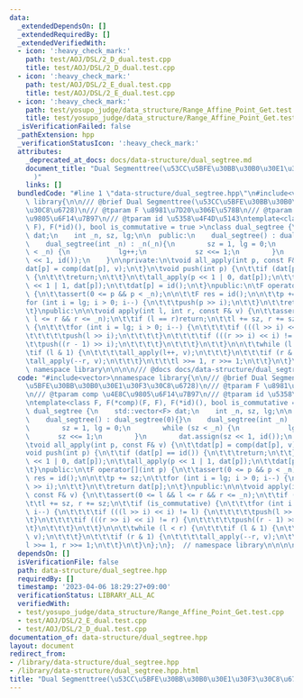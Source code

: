 ```yaml
---
data:
  _extendedDependsOn: []
  _extendedRequiredBy: []
  _extendedVerifiedWith:
  - icon: ':heavy_check_mark:'
    path: test/AOJ/DSL/2_D_dual.test.cpp
    title: test/AOJ/DSL/2_D_dual.test.cpp
  - icon: ':heavy_check_mark:'
    path: test/AOJ/DSL/2_E_dual.test.cpp
    title: test/AOJ/DSL/2_E_dual.test.cpp
  - icon: ':heavy_check_mark:'
    path: test/yosupo_judge/data_structure/Range_Affine_Point_Get.test.cpp
    title: test/yosupo_judge/data_structure/Range_Affine_Point_Get.test.cpp
  _isVerificationFailed: false
  _pathExtension: hpp
  _verificationStatusIcon: ':heavy_check_mark:'
  attributes:
    _deprecated_at_docs: docs/data-structure/dual_segtree.md
    document_title: "Dual Segmenttree(\u53CC\u5BFE\u30BB\u30B0\u30E1\u30F3\u30C8\u6728\
      )"
    links: []
  bundledCode: "#line 1 \"data-structure/dual_segtree.hpp\"\n#include<vector>\nnamespace\
    \ library{\n\n/// @brief Dual Segmenttree(\u53CC\u5BFE\u30BB\u30B0\u30E1\u30F3\
    \u30C8\u6728)\n/// @tparam F \u8981\u7D20\u306E\u578B\n/// @tparam comp \u4E8C\
    \u9805\u6F14\u7B97\n/// @tparam id \u5358\u4F4D\u5143\ntemplate<class F, F(*comp)(F,\
    \ F), F(*id)(), bool is_commutative = true >\nclass dual_segtree {\n    std::vector<F>\
    \ dat;\n    int _n, sz, lg;\n\n  public:\n    dual_segtree() : dual_segtree(0){}\n\
    \    dual_segtree(int _n) : _n(_n){\n        sz = 1, lg = 0;\n        while (sz\
    \ < _n) {\n            lg++;\n            sz <<= 1;\n        }\n        dat.assign(sz\
    \ << 1, id());\n    }\n\nprivate:\n\tvoid all_apply(int p, const F& v) {\n\t\t\
    dat[p] = comp(dat[p], v);\n\t}\n\tvoid push(int p) {\n\t\tif (dat[p] == id())\
    \ {\n\t\t\treturn;\n\t\t}\n\t\tall_apply(p << 1 | 0, dat[p]);\n\t\tall_apply(p\
    \ << 1 | 1, dat[p]);\n\t\tdat[p] = id();\n\t}\npublic:\n\tF operator[](int p)\
    \ {\n\t\tassert(0 <= p && p < _n);\n\n\t\tF res = id();\n\n\t\tp += sz;\n\t\t\
    for (int i = lg; i > 0; i--) {\n\t\t\tpush(p >> i);\n\t\t}\n\t\treturn dat[p];\n\
    \t}\npublic:\n\n\tvoid apply(int l, int r, const F& v) {\n\t\tassert(0 <= l &&\
    \ l <= r && r <= _n);\n\t\tif (l == r)return;\n\t\tl += sz, r += sz;\n\t\tif (is_commutative)\
    \ {\n\t\t\tfor (int i = lg; i > 0; i--) {\n\t\t\t\tif (((l >> i) << i) != l) {\n\
    \t\t\t\t\tpush(l >> i);\n\t\t\t\t}\n\t\t\t\tif (((r >> i) << i) != r) {\n\t\t\t\
    \t\tpush((r - 1) >> i);\n\t\t\t\t}\n\t\t\t}\n\t\t}\n\n\t\twhile (l < r) {\n\t\t\
    \tif (l & 1) {\n\t\t\t\tall_apply(l++, v);\n\t\t\t}\n\t\t\tif (r & 1) {\n\t\t\t\
    \tall_apply(--r, v);\n\t\t\t}\n\t\t\tl >>= 1, r >>= 1;\n\t\t}\n\t}\n};\n};  //\
    \ namespace library\n\n\n\n/// @docs docs/data-structure/dual_segtree.md\n"
  code: "#include<vector>\nnamespace library{\n\n/// @brief Dual Segmenttree(\u53CC\
    \u5BFE\u30BB\u30B0\u30E1\u30F3\u30C8\u6728)\n/// @tparam F \u8981\u7D20\u306E\u578B\
    \n/// @tparam comp \u4E8C\u9805\u6F14\u7B97\n/// @tparam id \u5358\u4F4D\u5143\
    \ntemplate<class F, F(*comp)(F, F), F(*id)(), bool is_commutative = true >\nclass\
    \ dual_segtree {\n    std::vector<F> dat;\n    int _n, sz, lg;\n\n  public:\n\
    \    dual_segtree() : dual_segtree(0){}\n    dual_segtree(int _n) : _n(_n){\n\
    \        sz = 1, lg = 0;\n        while (sz < _n) {\n            lg++;\n     \
    \       sz <<= 1;\n        }\n        dat.assign(sz << 1, id());\n    }\n\nprivate:\n\
    \tvoid all_apply(int p, const F& v) {\n\t\tdat[p] = comp(dat[p], v);\n\t}\n\t\
    void push(int p) {\n\t\tif (dat[p] == id()) {\n\t\t\treturn;\n\t\t}\n\t\tall_apply(p\
    \ << 1 | 0, dat[p]);\n\t\tall_apply(p << 1 | 1, dat[p]);\n\t\tdat[p] = id();\n\
    \t}\npublic:\n\tF operator[](int p) {\n\t\tassert(0 <= p && p < _n);\n\n\t\tF\
    \ res = id();\n\n\t\tp += sz;\n\t\tfor (int i = lg; i > 0; i--) {\n\t\t\tpush(p\
    \ >> i);\n\t\t}\n\t\treturn dat[p];\n\t}\npublic:\n\n\tvoid apply(int l, int r,\
    \ const F& v) {\n\t\tassert(0 <= l && l <= r && r <= _n);\n\t\tif (l == r)return;\n\
    \t\tl += sz, r += sz;\n\t\tif (is_commutative) {\n\t\t\tfor (int i = lg; i > 0;\
    \ i--) {\n\t\t\t\tif (((l >> i) << i) != l) {\n\t\t\t\t\tpush(l >> i);\n\t\t\t\
    \t}\n\t\t\t\tif (((r >> i) << i) != r) {\n\t\t\t\t\tpush((r - 1) >> i);\n\t\t\t\
    \t}\n\t\t\t}\n\t\t}\n\n\t\twhile (l < r) {\n\t\t\tif (l & 1) {\n\t\t\t\tall_apply(l++,\
    \ v);\n\t\t\t}\n\t\t\tif (r & 1) {\n\t\t\t\tall_apply(--r, v);\n\t\t\t}\n\t\t\t\
    l >>= 1, r >>= 1;\n\t\t}\n\t}\n};\n};  // namespace library\n\n\n\n/// @docs docs/data-structure/dual_segtree.md"
  dependsOn: []
  isVerificationFile: false
  path: data-structure/dual_segtree.hpp
  requiredBy: []
  timestamp: '2023-04-06 18:29:27+09:00'
  verificationStatus: LIBRARY_ALL_AC
  verifiedWith:
  - test/yosupo_judge/data_structure/Range_Affine_Point_Get.test.cpp
  - test/AOJ/DSL/2_E_dual.test.cpp
  - test/AOJ/DSL/2_D_dual.test.cpp
documentation_of: data-structure/dual_segtree.hpp
layout: document
redirect_from:
- /library/data-structure/dual_segtree.hpp
- /library/data-structure/dual_segtree.hpp.html
title: "Dual Segmenttree(\u53CC\u5BFE\u30BB\u30B0\u30E1\u30F3\u30C8\u6728)"
---
```

